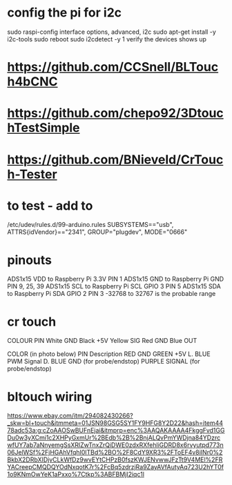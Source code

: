 # config the pi for i2c
sudo raspi-config
interface options, advanced, i2c
sudo apt-get install -y i2c-tools
sudo reboot
sudo i2cdetect -y 1
verify the devices shows up

# https://github.com/CCSnell/BLTouch4bCNC
# https://github.com/chepo92/3DtouchTestSimple
# https://github.com/BNieveld/CrTouch-Tester

# to test - add to
/etc/udev/rules.d/99-arduino.rules
SUBSYSTEMS=="usb", ATTRS{idVendor}=="2341", GROUP="plugdev", MODE="0666"

# pinouts
ADS1x15 VDD to Raspberry Pi 3.3V                PIN 1
ADS1x15 GND to Raspberry Pi GND                 PIN 9, 25, 39
ADS1x15 SCL to Raspberry Pi SCL     GPIO 3      PIN 5
ADS1x15 SDA to Raspberry Pi SDA     GPIO 2      PIN 3
-32768 to 32767 is the probable range

# cr touch
COLOUR 	PIN
White 	GND
Black 	+5V
Yellow 	SIG
Red 	GND
Blue 	OUT 

COLOR (in photo below) 	PIN Description
RED 	GND
GREEN 	+5V
L. BLUE 	PWM Signal
D. BLUE 	GND (for probe/endstop)
PURPLE 	SIGNAL (for probe/endstop) 

# bltouch wiring
https://www.ebay.com/itm/294082430266?_skw=bl+touch&itmmeta=01JSN98GSG5SY1FY9HFG8Y2D22&hash=item4478adc53a:g:cZoAAOSwBUFnEjai&itmprp=enc%3AAQAKAAAA4FkggFvd1GGDu0w3yXCmi1c2XHPyGxmUr%2BEdb%2B%2BnjALQvPmYWDjna84YDzrcwfUY7ab7aNnyemgSsXRlZwTnxZrQiDWE0zdxRXfehliGDRD8x6rvyutpd773n06JelWSf%2FjHGAhVfqhI0lTBd%2BO%2F8CdY9XR3%2FToEF4v8iINr0%2BkbX2DRbXIDjvCLkWfDz9wvEYtCHPzB0fszKWJENvwwJFzTt9V4MEl%2FRYACreepCMQDQYOdNxqotK7r%2FcBq5zdrzjRa9ZayAVfAutyAq723U2hYT0f1o9KNmOwYeK1aPxxo%7Ctkp%3ABFBMjI2iqc1l